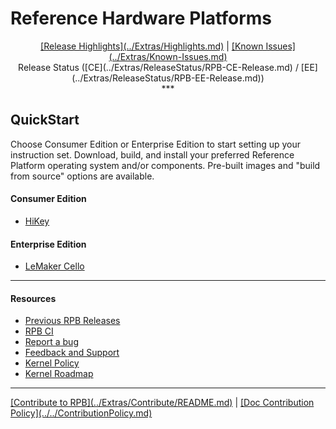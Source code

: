 # Reference Hardware Platforms

<p align="center">
  <b></b>
  <a href="#">[Release Highlights](../Extras/Highlights.md)</a> |
  <a href="#">[Known Issues](../Extras/Known-Issues.md)</a> <br>
  <a>Release Status ([CE](../Extras/ReleaseStatus/RPB-CE-Release.md) / [EE](../Extras/ReleaseStatus/RPB-EE-Release.md))</a>
  <br>
***

## QuickStart

Choose Consumer Edition or Enterprise Edition to start setting up your instruction set. Download, build, and install your preferred Reference Platform operating system and/or components. Pre-built images and "build from source" options are available.

#### Consumer Edition
- [HiKey](ConsumerEdition/HiKey/README.md)

#### Enterprise Edition
- [LeMaker Cello](EnterpriseEdition/Cello/README.md)

***

#### Resources

- [Previous RPB Releases](../Extras/PreviousReleases/README.md)
- [RPB CI](../Extras/RPB-CI.md)
- [Report a bug](../Extras/Report-a-bug.md)
- [Feedback and Support](../Extras/Feedback-and-Support.md)
- [Kernel Policy](../Extras/KernelPolicy.md)
- [Kernel Roadmap](../Extras/Kernel-Roadmap.md)

***

<p align="left">
  <b></b>
  <a href="#">[Contribute to RPB](../Extras/Contribute/README.md)</a> |
  <a href="#">[Doc Contribution Policy](../../ContributionPolicy.md)</a>
  <br>
